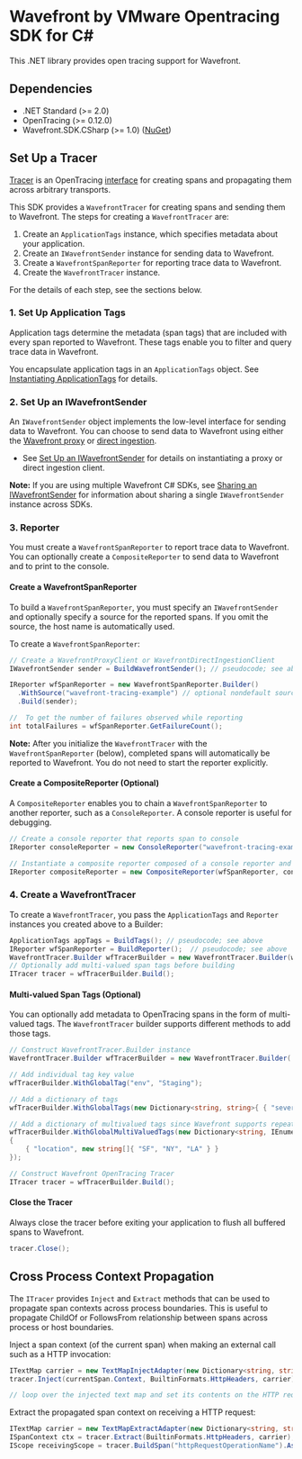 # Wavefront by VMware Opentracing SDK for C#

This .NET library provides open tracing support for Wavefront.

## Dependencies
  * .NET Standard (>= 2.0)
  * OpenTracing (>= 0.12.0)
  * Wavefront.SDK.CSharp (>= 1.0) ([NuGet](https://www.nuget.org/packages/Wavefront.SDK.CSharp/))

## Set Up a Tracer
[Tracer](https://github.com/opentracing/specification/blob/master/specification.md#tracer) is an OpenTracing [interface](https://github.com/opentracing/opentracing-csharp#initialization) for creating spans and propagating them across arbitrary transports.

This SDK provides a `WavefrontTracer` for creating spans and sending them to Wavefront. The steps for creating a `WavefrontTracer` are:
1. Create an `ApplicationTags` instance, which specifies metadata about your application.
2. Create an `IWavefrontSender` instance for sending data to Wavefront.
3. Create a `WavefrontSpanReporter` for reporting trace data to Wavefront.
4. Create the `WavefrontTracer` instance.

For the details of each step, see the sections below.

### 1. Set Up Application Tags

Application tags determine the metadata (span tags) that are included with every span reported to Wavefront. These tags enable you to filter and query trace data in Wavefront.

You encapsulate application tags in an `ApplicationTags` object.
See [Instantiating ApplicationTags](https://github.com/wavefrontHQ/wavefront-sdk-csharp/blob/master/docs/apptags.md) for details.

### 2. Set Up an IWavefrontSender

An `IWavefrontSender` object implements the low-level interface for sending data to Wavefront. You can choose to send data to Wavefront using either the [Wavefront proxy](https://docs.wavefront.com/proxies.html) or [direct ingestion](https://docs.wavefront.com/direct_ingestion.html).

* See [Set Up an IWavefrontSender](https://github.com/wavefrontHQ/wavefront-sdk-csharp/blob/master/README.md#set-up-an-iwavefrontsender) for details on instantiating a proxy or direct ingestion client.

**Note:** If you are using multiple Wavefront C# SDKs, see [Sharing an IWavefrontSender](https://github.com/wavefrontHQ/wavefront-sdk-csharp/blob/master/docs/sender.md) for information about sharing a single `IWavefrontSender` instance across SDKs.

### 3. Reporter
You must create a `WavefrontSpanReporter` to report trace data to Wavefront. You can optionally create a `CompositeReporter` to send data to Wavefront and to print to the console.

#### Create a WavefrontSpanReporter
To build a `WavefrontSpanReporter`, you must specify an `IWavefrontSender` and optionally specify a source for the reported spans. If you omit the source, the host name is automatically used.

To create a `WavefrontSpanReporter`:

```csharp
// Create a WavefrontProxyClient or WavefrontDirectIngestionClient
IWavefrontSender sender = BuildWavefrontSender(); // pseudocode; see above

IReporter wfSpanReporter = new WavefrontSpanReporter.Builder()
  .WithSource("wavefront-tracing-example") // optional nondefault source name
  .Build(sender);

//  To get the number of failures observed while reporting
int totalFailures = wfSpanReporter.GetFailureCount();
```
**Note:** After you initialize the `WavefrontTracer` with the `WavefrontSpanReporter` (below), completed spans will automatically be reported to Wavefront.
You do not need to start the reporter explicitly.

#### Create a CompositeReporter (Optional)

A `CompositeReporter` enables you to chain a `WavefrontSpanReporter` to another reporter, such as a `ConsoleReporter`. A console reporter is useful for debugging.

```csharp
// Create a console reporter that reports span to console
IReporter consoleReporter = new ConsoleReporter("wavefront-tracing-example"); // Specify the same source you used for the WavefrontSpanReporter

// Instantiate a composite reporter composed of a console reporter and a WavefrontSpanReporter
IReporter compositeReporter = new CompositeReporter(wfSpanReporter, consoleReporter);

```

### 4. Create a WavefrontTracer
To create a `WavefrontTracer`, you pass the `ApplicationTags` and `Reporter` instances you created above to a Builder:

```csharp
ApplicationTags appTags = BuildTags(); // pseudocode; see above
IReporter wfSpanReporter = BuildReporter();  // pseudocode; see above
WavefrontTracer.Builder wfTracerBuilder = new WavefrontTracer.Builder(wfSpanReporter, appTags);
// Optionally add multi-valued span tags before building
ITracer tracer = wfTracerBuilder.Build();
```

#### Multi-valued Span Tags (Optional)
You can optionally add metadata to OpenTracing spans in the form of multi-valued tags. The `WavefrontTracer` builder supports different methods to add those tags.

```csharp
// Construct WavefrontTracer.Builder instance
WavefrontTracer.Builder wfTracerBuilder = new WavefrontTracer.Builder(...);

// Add individual tag key value
wfTracerBuilder.WithGlobalTag("env", "Staging");

// Add a dictionary of tags
wfTracerBuilder.WithGlobalTags(new Dictionary<string, string>{ { "severity", "sev-1" } });

// Add a dictionary of multivalued tags since Wavefront supports repeated tags
wfTracerBuilder.WithGlobalMultiValuedTags(new Dictionary<string, IEnumerable<string>>
{
    { "location", new string[]{ "SF", "NY", "LA" } }
});

// Construct Wavefront OpenTracing Tracer
ITracer tracer = wfTracerBuilder.Build();
```

#### Close the Tracer
Always close the tracer before exiting your application to flush all buffered spans to Wavefront.
```csharp
tracer.Close();
```

## Cross Process Context Propagation
The `ITracer` provides `Inject` and `Extract` methods that can be used to propagate span contexts across process boundaries. This is useful to propagate ChildOf or FollowsFrom relationship between spans across process or host boundaries.

Inject a span context (of the current span) when making an external call such as a HTTP invocation:
```csharp
ITextMap carrier = new TextMapInjectAdapter(new Dictionary<string, string>());
tracer.Inject(currentSpan.Context, BuiltinFormats.HttpHeaders, carrier);

// loop over the injected text map and set its contents on the HTTP request header...
```

Extract the propagated span context on receiving a HTTP request:
```csharp
ITextMap carrier = new TextMapExtractAdapter(new Dictionary<string, string>());
ISpanContext ctx = tracer.Extract(BuiltinFormats.HttpHeaders, carrier);
IScope receivingScope = tracer.BuildSpan("httpRequestOperationName").AsChildOf(ctx).StartActive(true);
```